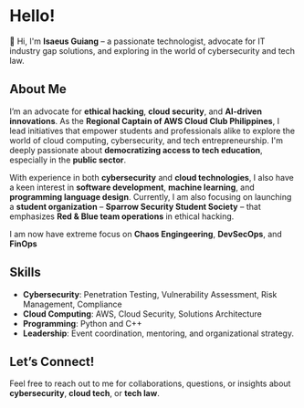 # Hello!

👋 Hi, I'm **Isaeus Guiang** – a passionate technologist, advocate for IT industry gap solutions, and exploring in the world of cybersecurity and tech law.

## About Me

I’m an advocate for **ethical hacking**, **cloud security**, and **AI-driven innovations**. As the **Regional Captain of AWS Cloud Club Philippines**, I lead initiatives that empower students and professionals alike to explore the world of cloud computing, cybersecurity, and tech entrepreneurship. I'm deeply passionate about **democratizing access to tech education**, especially in the **public sector**.

With experience in both **cybersecurity** and **cloud technologies**, I also have a keen interest in **software development**, **machine learning**, and **programming language design**. Currently, I am also focusing on launching a **student organization** – **Sparrow Security Student Society** – that emphasizes **Red & Blue team operations** in ethical hacking.

I am now have extreme focus on **Chaos Engingeering**, **DevSecOps**, and **FinOps**

## Skills

- **Cybersecurity**: Penetration Testing, Vulnerability Assessment, Risk Management, Compliance
- **Cloud Computing**: AWS, Cloud Security, Solutions Architecture
- **Programming**: Python and C++
- **Leadership**: Event coordination, mentoring, and organizational strategy.

## Let’s Connect!

Feel free to reach out to me for collaborations, questions, or insights about **cybersecurity**, **cloud tech**, or **tech law**.

